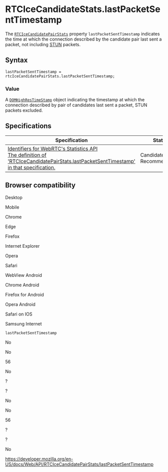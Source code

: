 # RTCIceCandidateStats.lastPacketSentTimestamp

The [`RTCIceCandidatePairStats`](../rtcicecandidatepairstats) property `lastPacketSentTimestamp` indicates the time at which the connection described by the candidate pair last sent a packet, not including [STUN](https://developer.mozilla.org/en-US/docs/Glossary/STUN) packets.

## Syntax

    lastPacketSentTimestamp = rtcIceCandidatePairStats.lastPacketSentTimestamp;

### Value

A [`DOMHighResTimeStamp`](../domhighrestimestamp) object indicating the timestamp at which the connection described by pair of candidates last sent a packet, STUN packets excluded.

## Specifications

<table><thead><tr class="header"><th>Specification</th><th>Status</th><th>Comment</th></tr></thead><tbody><tr class="odd"><td><a href="https://w3c.github.io/webrtc-stats/#dom-rtcicecandidatepairstats-lastpacketsenttimestamp">Identifiers for WebRTC's Statistics API<br />
<span class="small">The definition of 'RTCIceCandidatePairStats.lastPacketSentTimestamp' in that specification.</span></a></td><td><span class="spec-cr">Candidate Recommendation</span></td><td>Initial specification.</td></tr></tbody></table>

## Browser compatibility

Desktop

Mobile

Chrome

Edge

Firefox

Internet Explorer

Opera

Safari

WebView Android

Chrome Android

Firefox for Android

Opera Android

Safari on IOS

Samsung Internet

`lastPacketSentTimestamp`

No

No

56

No

?

?

No

No

56

?

?

No

<a href="https://developer.mozilla.org/en-US/docs/Web/API/RTCIceCandidatePairStats/lastPacketSentTimestamp" class="_attribution-link">https://developer.mozilla.org/en-US/docs/Web/API/RTCIceCandidatePairStats/lastPacketSentTimestamp</a>

